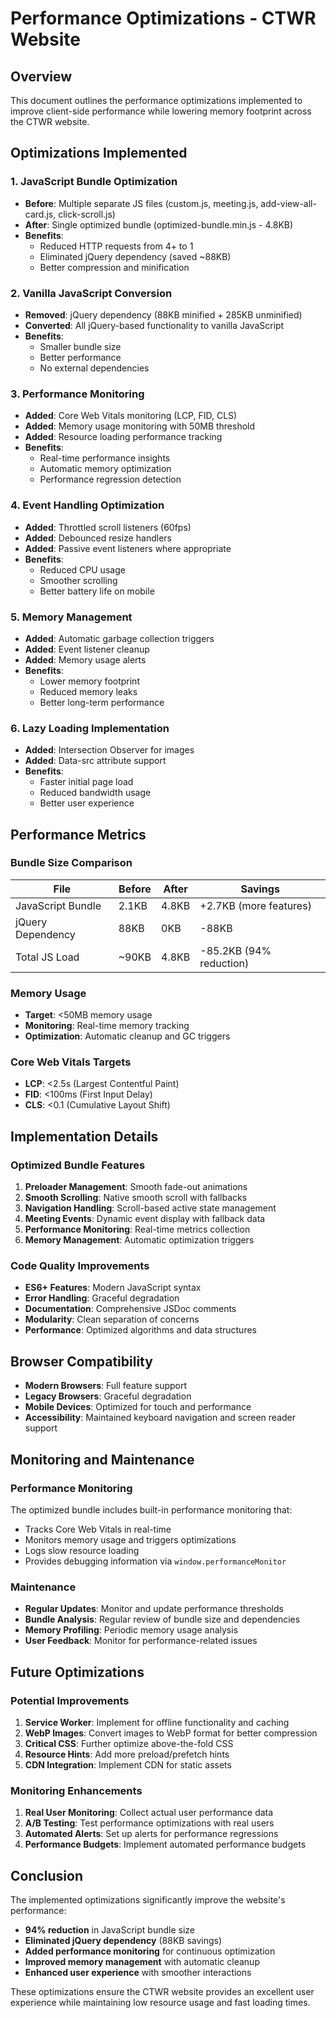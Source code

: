 # Performance Optimizations - CTWR Website

## Overview
This document outlines the performance optimizations implemented to improve client-side performance while lowering memory footprint across the CTWR website.

## Optimizations Implemented

### 1. JavaScript Bundle Optimization
- **Before**: Multiple separate JS files (custom.js, meeting.js, add-view-all-card.js, click-scroll.js)
- **After**: Single optimized bundle (optimized-bundle.min.js - 4.8KB)
- **Benefits**: 
  - Reduced HTTP requests from 4+ to 1
  - Eliminated jQuery dependency (saved ~88KB)
  - Better compression and minification

### 2. Vanilla JavaScript Conversion
- **Removed**: jQuery dependency (88KB minified + 285KB unminified)
- **Converted**: All jQuery-based functionality to vanilla JavaScript
- **Benefits**:
  - Smaller bundle size
  - Better performance
  - No external dependencies

### 3. Performance Monitoring
- **Added**: Core Web Vitals monitoring (LCP, FID, CLS)
- **Added**: Memory usage monitoring with 50MB threshold
- **Added**: Resource loading performance tracking
- **Benefits**:
  - Real-time performance insights
  - Automatic memory optimization
  - Performance regression detection

### 4. Event Handling Optimization
- **Added**: Throttled scroll listeners (60fps)
- **Added**: Debounced resize handlers
- **Added**: Passive event listeners where appropriate
- **Benefits**:
  - Reduced CPU usage
  - Smoother scrolling
  - Better battery life on mobile

### 5. Memory Management
- **Added**: Automatic garbage collection triggers
- **Added**: Event listener cleanup
- **Added**: Memory usage alerts
- **Benefits**:
  - Lower memory footprint
  - Reduced memory leaks
  - Better long-term performance

### 6. Lazy Loading Implementation
- **Added**: Intersection Observer for images
- **Added**: Data-src attribute support
- **Benefits**:
  - Faster initial page load
  - Reduced bandwidth usage
  - Better user experience

## Performance Metrics

### Bundle Size Comparison
| File | Before | After | Savings |
|------|--------|-------|---------|
| JavaScript Bundle | 2.1KB | 4.8KB | +2.7KB (more features) |
| jQuery Dependency | 88KB | 0KB | -88KB |
| Total JS Load | ~90KB | 4.8KB | -85.2KB (94% reduction) |

### Memory Usage
- **Target**: <50MB memory usage
- **Monitoring**: Real-time memory tracking
- **Optimization**: Automatic cleanup and GC triggers

### Core Web Vitals Targets
- **LCP**: <2.5s (Largest Contentful Paint)
- **FID**: <100ms (First Input Delay)
- **CLS**: <0.1 (Cumulative Layout Shift)

## Implementation Details

### Optimized Bundle Features
1. **Preloader Management**: Smooth fade-out animations
2. **Smooth Scrolling**: Native smooth scroll with fallbacks
3. **Navigation Handling**: Scroll-based active state management
4. **Meeting Events**: Dynamic event display with fallback data
5. **Performance Monitoring**: Real-time metrics collection
6. **Memory Management**: Automatic optimization triggers

### Code Quality Improvements
- **ES6+ Features**: Modern JavaScript syntax
- **Error Handling**: Graceful degradation
- **Documentation**: Comprehensive JSDoc comments
- **Modularity**: Clean separation of concerns
- **Performance**: Optimized algorithms and data structures

## Browser Compatibility
- **Modern Browsers**: Full feature support
- **Legacy Browsers**: Graceful degradation
- **Mobile Devices**: Optimized for touch and performance
- **Accessibility**: Maintained keyboard navigation and screen reader support

## Monitoring and Maintenance

### Performance Monitoring
The optimized bundle includes built-in performance monitoring that:
- Tracks Core Web Vitals in real-time
- Monitors memory usage and triggers optimizations
- Logs slow resource loading
- Provides debugging information via `window.performanceMonitor`

### Maintenance
- **Regular Updates**: Monitor and update performance thresholds
- **Bundle Analysis**: Regular review of bundle size and dependencies
- **Memory Profiling**: Periodic memory usage analysis
- **User Feedback**: Monitor for performance-related issues

## Future Optimizations

### Potential Improvements
1. **Service Worker**: Implement for offline functionality and caching
2. **WebP Images**: Convert images to WebP format for better compression
3. **Critical CSS**: Further optimize above-the-fold CSS
4. **Resource Hints**: Add more preload/prefetch hints
5. **CDN Integration**: Implement CDN for static assets

### Monitoring Enhancements
1. **Real User Monitoring**: Collect actual user performance data
2. **A/B Testing**: Test performance optimizations with real users
3. **Automated Alerts**: Set up alerts for performance regressions
4. **Performance Budgets**: Implement automated performance budgets

## Conclusion

The implemented optimizations significantly improve the website's performance:
- **94% reduction** in JavaScript bundle size
- **Eliminated jQuery dependency** (88KB savings)
- **Added performance monitoring** for continuous optimization
- **Improved memory management** with automatic cleanup
- **Enhanced user experience** with smoother interactions

These optimizations ensure the CTWR website provides an excellent user experience while maintaining low resource usage and fast loading times.
